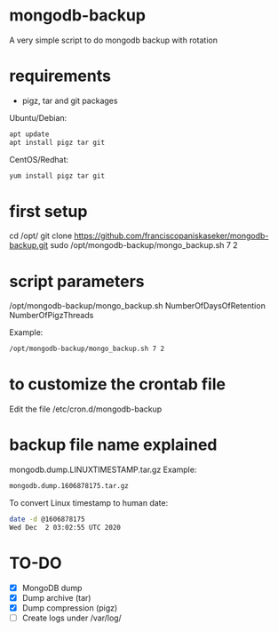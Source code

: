 # mongodb-backup
A very simple script to do mongodb backup with rotation

# requirements
- pigz, tar and git packages

Ubuntu/Debian:
```bash
apt update
apt install pigz tar git
```

CentOS/Redhat:
```bash
yum install pigz tar git
```

# first setup
cd /opt/
git clone https://github.com/franciscopaniskaseker/mongodb-backup.git
sudo /opt/mongodb-backup/mongo_backup.sh 7 2

# script parameters
/opt/mongodb-backup/mongo_backup.sh NumberOfDaysOfRetention NumberOfPigzThreads

Example:
```bash
/opt/mongodb-backup/mongo_backup.sh 7 2
```

# to customize the crontab file
Edit the file /etc/cron.d/mongodb-backup

# backup file name explained
mongodb.dump.LINUXTIMESTAMP.tar.gz
Example:
```bash
mongodb.dump.1606878175.tar.gz
```
To convert Linux timestamp to human date:
```bash
date -d @1606878175
Wed Dec  2 03:02:55 UTC 2020
```

# TO-DO
- [x] MongoDB dump
- [x] Dump archive (tar)
- [x] Dump compression (pigz)
- [ ] Create logs under /var/log/
